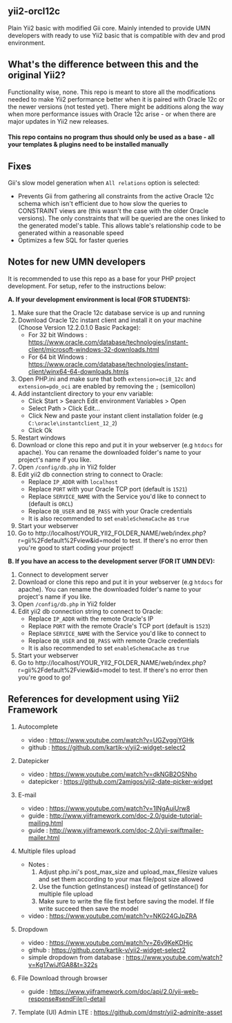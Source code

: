 ## yii2-orcl12c ##
Plain Yii2 basic with modified Gii core. Mainly intended to provide UMN developers with ready to use Yii2 basic that is compatible with dev and prod environment. 

## What's the difference between this and the original Yii2? ##
Functionality wise, none. This repo is meant to store all the modifications needed to make Yii2 performance better when it is paired with Oracle 12c or the newer versions (not tested yet). There might be additions along the way when more performance issues with Oracle 12c arise - or when there are major updates in Yii2 new releases.

#### This repo contains no program thus should only be used as a base - all your templates & plugins need to be installed manually ####

## Fixes ##
Gii's slow model generation when `All relations` option is selected:
  * Prevents Gii from gathering all constraints from the active Oracle 12c schema which isn't efficient due to how slow the queries to CONSTRAINT views are (this wasn't the case with the older Oracle versions). The only constraints that will be queried are the ones linked to the generated model's table. This allows table's relationship code to be generated within a reasonable speed
  * Optimizes a few SQL for faster queries

## Notes for new UMN developers ##
It is recommended to use this repo as a base for your PHP project development. For setup, refer to the instructions below:

**A. If your development environment is local (FOR STUDENTS):**
1. Make sure that the Oracle 12c database service is up and running
2. Download Oracle 12c instant client and install it on your machine (Choose Version 12.2.0.1.0 Basic Package): 
    * For 32 bit Windows : https://www.oracle.com/database/technologies/instant-client/microsoft-windows-32-downloads.html 
    * For 64 bit Windows : https://www.oracle.com/database/technologies/instant-client/winx64-64-downloads.htmls
3. Open PHP.ini and make sure that both `extension=oci8_12c` and `extension=pdo_oci` are enabled by removing the `;` (semicollon)
4. Add instantclient directory to your env variable:
    * Click Start > Search Edit environment Variables > Open
    * Select Path > Click Edit...
    * Click New and paste your instant client installation folder (e.g `C:\oracle\instantclient_12_2`)
    * Click Ok
5. Restart windows
6. Download or clone this repo and put it in your webserver (e.g `htdocs` for apache). You can rename the downloaded folder's name to your project's name if you like.
7. Open `/config/db.php` in Yii2 folder
8. Edit yii2 db connection string to connect to Oracle:
   * Replace `IP_ADDR` with `localhost`
   * Replace `PORT` with your Oracle TCP port (default is `1521`)
   * Replace `SERVICE_NAME` with the Service you'd like to connect to (default is `ORCL`)
   * Replace `DB_USER` and `DB_PASS` with your Oracle credentials
   * It is also recommended to set `enableSchemaCache` as `true`
9. Start your webserver
10. Go to http://localhost/YOUR_YII2_FOLDER_NAME/web/index.php?r=gii%2Fdefault%2Fview&id=model to test. If there's no error then you're good to start coding your project!
 
**B. If you have an access to the development server (FOR IT UMN DEV):**
1. Connect to development server
2. Download or clone this repo and put it in your webserver (e.g `htdocs` for apache). You can rename the downloaded folder's name to your project's name if you like.
3. Open `/config/db.php` in Yii2 folder
4. Edit yii2 db connection string to connect to Oracle:
   * Replace `IP_ADDR` with the remote Oracle's IP
   * Replace `PORT` with the remote Oracle's TCP port (default is `1523`)
   * Replace `SERVICE_NAME` with the Service you'd like to connect to
   * Replace `DB_USER` and `DB_PASS` with remote Oracle credentials
   * It is also recommended to set `enableSchemaCache` as `true`
5. Start your webserver
6. Go to http://localhost/YOUR_YII2_FOLDER_NAME/web/index.php?r=gii%2Fdefault%2Fview&id=model to test. If there's no error then you're good to go!

## References for development using Yii2 Framework ##
1. Autocomplete
   * video : https://www.youtube.com/watch?v=UGZvggiYGHk
   * github : https://github.com/kartik-v/yii2-widget-select2

2. Datepicker
   * video : https://www.youtube.com/watch?v=dkNGB2OSNho   
   * datepicker : https://github.com/2amigos/yii2-date-picker-widget

3. E-mail
   * video : https://www.youtube.com/watch?v=1INgAuiUrw8
   * guide : http://www.yiiframework.com/doc-2.0/guide-tutorial-mailing.html
   * guide : http://www.yiiframework.com/doc-2.0/yii-swiftmailer-mailer.html

3. Multiple files upload 
   * Notes :
      1. Adjust php.ini's post_max_size and upload_max_filesize values and set them according to your max file/post size allowed
      2. Use the function getInstances() instead of getInstance() for multiple file upload
      3. Make sure to write the file first before saving the model. If file write succeed then save the model
   * video : https://www.youtube.com/watch?v=NKG24GJpZRA

4. Dropdown
   * video : https://www.youtube.com/watch?v=Z6v9KeKDHjc
   * github : https://github.com/kartik-v/yii2-widget-select2
   * simple dropdown from database  : https://www.youtube.com/watch?v=Kg17wiJfGA8&t=322s

5. File Download through browser
   * guide : https://www.yiiframework.com/doc/api/2.0/yii-web-response#sendFile()-detail 

6. Template (UI) Admin LTE : https://github.com/dmstr/yii2-adminlte-asset  

